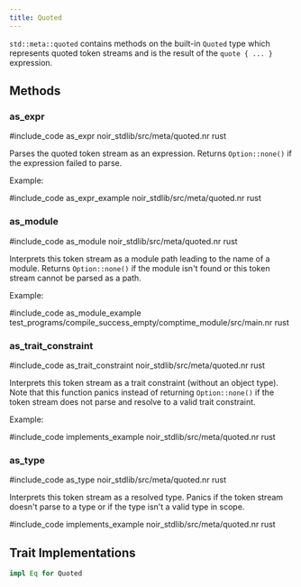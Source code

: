 ```yaml
---
title: Quoted
---
```


`std::meta::quoted` contains methods on the built-in `Quoted` type which represents
quoted token streams and is the result of the `quote { ... }` expression.

## Methods

### as_expr

#include_code as_expr noir_stdlib/src/meta/quoted.nr rust

Parses the quoted token stream as an expression. Returns `Option::none()` if
the expression failed to parse.

Example:

#include_code as_expr_example noir_stdlib/src/meta/quoted.nr rust

### as_module

#include_code as_module noir_stdlib/src/meta/quoted.nr rust

Interprets this token stream as a module path leading to the name of a module.
Returns `Option::none()` if the module isn't found or this token stream cannot be parsed as a path.

Example:

#include_code as_module_example test_programs/compile_success_empty/comptime_module/src/main.nr rust

### as_trait_constraint

#include_code as_trait_constraint noir_stdlib/src/meta/quoted.nr rust

Interprets this token stream as a trait constraint (without an object type).
Note that this function panics instead of returning `Option::none()` if the token
stream does not parse and resolve to a valid trait constraint.

Example:

#include_code implements_example noir_stdlib/src/meta/quoted.nr rust

### as_type

#include_code as_type noir_stdlib/src/meta/quoted.nr rust

Interprets this token stream as a resolved type. Panics if the token
stream doesn't parse to a type or if the type isn't a valid type in scope.

#include_code implements_example noir_stdlib/src/meta/quoted.nr rust

## Trait Implementations

```rust
impl Eq for Quoted
```

